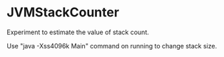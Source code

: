 # JVMStackCounter
Experiment to estimate the value of stack count.

Use "java -Xss4096k Main" command on running to change stack size.
